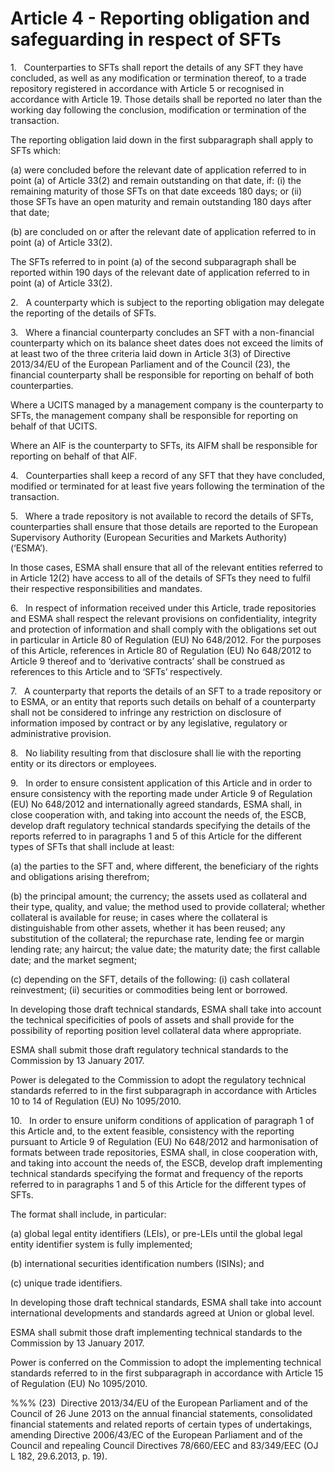 # Article 4 - Reporting obligation and safeguarding in respect of SFTs


1.   Counterparties to SFTs shall report the details of any SFT they have concluded, as well as any modification or termination thereof, to a trade repository registered in accordance with Article 5 or recognised in accordance with Article 19. Those details shall be reported no later than the working day following the conclusion, modification or termination of the transaction.

The reporting obligation laid down in the first subparagraph shall apply to SFTs which:

(a) were concluded before the relevant date of application referred to in point (a) of Article 33(2) and remain outstanding on that date, if: (i) the remaining maturity of those SFTs on that date exceeds 180 days; or (ii) those SFTs have an open maturity and remain outstanding 180 days after that date;

(b) are concluded on or after the relevant date of application referred to in point (a) of Article 33(2).

The SFTs referred to in point (a) of the second subparagraph shall be reported within 190 days of the relevant date of application referred to in point (a) of Article 33(2).

2.   A counterparty which is subject to the reporting obligation may delegate the reporting of the details of SFTs.

3.   Where a financial counterparty concludes an SFT with a non-financial counterparty which on its balance sheet dates does not exceed the limits of at least two of the three criteria laid down in Article 3(3) of Directive 2013/34/EU of the European Parliament and of the Council (23), the financial counterparty shall be responsible for reporting on behalf of both counterparties.

Where a UCITS managed by a management company is the counterparty to SFTs, the management company shall be responsible for reporting on behalf of that UCITS.

Where an AIF is the counterparty to SFTs, its AIFM shall be responsible for reporting on behalf of that AIF.

4.   Counterparties shall keep a record of any SFT that they have concluded, modified or terminated for at least five years following the termination of the transaction.

5.   Where a trade repository is not available to record the details of SFTs, counterparties shall ensure that those details are reported to the European Supervisory Authority (European Securities and Markets Authority) (‘ESMA’).

In those cases, ESMA shall ensure that all of the relevant entities referred to in Article 12(2) have access to all of the details of SFTs they need to fulfil their respective responsibilities and mandates.

6.   In respect of information received under this Article, trade repositories and ESMA shall respect the relevant provisions on confidentiality, integrity and protection of information and shall comply with the obligations set out in particular in Article 80 of Regulation (EU) No 648/2012. For the purposes of this Article, references in Article 80 of Regulation (EU) No 648/2012 to Article 9 thereof and to ‘derivative contracts’ shall be construed as references to this Article and to ‘SFTs’ respectively.

7.   A counterparty that reports the details of an SFT to a trade repository or to ESMA, or an entity that reports such details on behalf of a counterparty shall not be considered to infringe any restriction on disclosure of information imposed by contract or by any legislative, regulatory or administrative provision.

8.   No liability resulting from that disclosure shall lie with the reporting entity or its directors or employees.

9.   In order to ensure consistent application of this Article and in order to ensure consistency with the reporting made under Article 9 of Regulation (EU) No 648/2012 and internationally agreed standards, ESMA shall, in close cooperation with, and taking into account the needs of, the ESCB, develop draft regulatory technical standards specifying the details of the reports referred to in paragraphs 1 and 5 of this Article for the different types of SFTs that shall include at least:

(a) the parties to the SFT and, where different, the beneficiary of the rights and obligations arising therefrom;

(b) the principal amount; the currency; the assets used as collateral and their type, quality, and value; the method used to provide collateral; whether collateral is available for reuse; in cases where the collateral is distinguishable from other assets, whether it has been reused; any substitution of the collateral; the repurchase rate, lending fee or margin lending rate; any haircut; the value date; the maturity date; the first callable date; and the market segment;

(c) depending on the SFT, details of the following: (i) cash collateral reinvestment; (ii) securities or commodities being lent or borrowed.

In developing those draft technical standards, ESMA shall take into account the technical specificities of pools of assets and shall provide for the possibility of reporting position level collateral data where appropriate.

ESMA shall submit those draft regulatory technical standards to the Commission by 13 January 2017.

Power is delegated to the Commission to adopt the regulatory technical standards referred to in the first subparagraph in accordance with Articles 10 to 14 of Regulation (EU) No 1095/2010.

10.   In order to ensure uniform conditions of application of paragraph 1 of this Article and, to the extent feasible, consistency with the reporting pursuant to Article 9 of Regulation (EU) No 648/2012 and harmonisation of formats between trade repositories, ESMA shall, in close cooperation with, and taking into account the needs of, the ESCB, develop draft implementing technical standards specifying the format and frequency of the reports referred to in paragraphs 1 and 5 of this Article for the different types of SFTs.

The format shall include, in particular:

(a) global legal entity identifiers (LEIs), or pre-LEIs until the global legal entity identifier system is fully implemented;

(b) international securities identification numbers (ISINs); and

(c) unique trade identifiers.

In developing those draft technical standards, ESMA shall take into account international developments and standards agreed at Union or global level.

ESMA shall submit those draft implementing technical standards to the Commission by 13 January 2017.

Power is conferred on the Commission to adopt the implementing technical standards referred to in the first subparagraph in accordance with Article 15 of Regulation (EU) No 1095/2010.

%%% (23)  Directive 2013/34/EU of the European Parliament and of the Council of 26 June 2013 on the annual financial statements, consolidated financial statements and related reports of certain types of undertakings, amending Directive 2006/43/EC of the European Parliament and of the Council and repealing Council Directives 78/660/EEC and 83/349/EEC (OJ L 182, 29.6.2013, p. 19).
